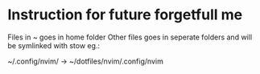 # Instruction for future forgetfull me

Files in ~ goes in home folder
Other files goes in seperate folders and will be symlinked with stow eg.:

~/.config/nvim/ -> ~/dotfiles/nvim/.config/nvim

